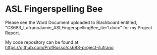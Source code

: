 # ASL Fingerspelling Bee

Please see the Word Document uploaded to Blackboard entitled,
"CS683_LufranoJamie_ASLFingerspellingBee_iter1.docx" for my Project
Report.

My code repository can be found at:  
https://github.com/ProfRusso/cs683-project-jlufrano


